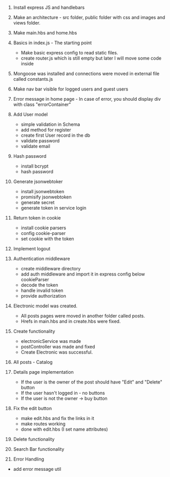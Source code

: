 1. Install express JS and handlebars
2. Make an architecture - src folder, public folder with css and images and views folder.
3. Make main.hbs and home.hbs
4. Basics in index.js - The starting point
    - Make basic express config to read static files.
    - create router.js which is still empty but later I will move some code inside
5. Mongoose was installed and connections were moved in external file called constants.js
6. Make nav bar visible for logged users and guest users
7. Error message in home page - In case of error, you should display div with class "errorContainer"
8. Add User model
    - simple validation in Schema
    - add method for register
    - create first User record in the db
    - validate password
    - validate email
9. Hash password
    - install bcrypt
    - hash password

10. Generate jsonwebtoker
    - install jsonwebtoken
    - promisify jsonwebtoken
    - generate secret
    - generate token in service login

11. Return token in cookie
    - install cookie parsers
    - config cookie-parser
    - set cookie with the token

12. Implement logout

13. Authentication middleware
    - create middleware directory
    - add auth middleware and import it in express config below cookieParser
    - decode the token
    - handle invalid token
    - provide authorization

14. Electronic model was created.
    - All posts pages were moved in another folder called posts. 
    - Hrefs in main.hbs and in create.hbs were fixed.

15. Create functionality
    - electronicService was made
    - postController was made and fixed
    - Create Electronic was successful.

16. All posts - Catalog

17. Details page implementation
    - If the user is the owner of the post should have "Edit" and "Delete" button
    - If the user hasn't logged in - no buttons
    - If the user is not the owner -> buy button

18. Fix the edit button
    - make edit.hbs and fix the links in it
    - make routes working
    - done with edit.hbs (I set name attributes)

19. Delete functionality

20. Search Bar functionality

21. Error Handling
- add error message util


